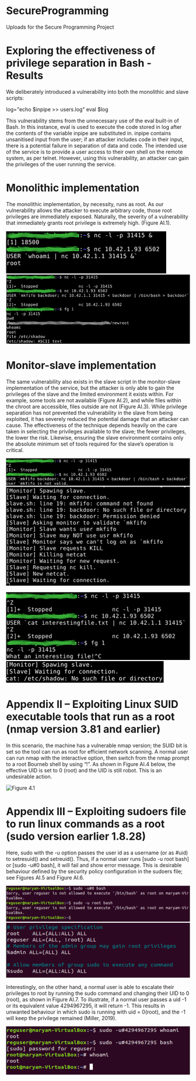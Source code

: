# SecureProgramming
Uploads for the Secure Programming Project

# Exploring the effectiveness of privilege separation in Bash - Results 

We deliberately introduced a vulnerability into both the monolithic and slave scripts: 

log="echo $inpipe >> users.log" 
eval $log 

This vulnerability stems from the unnecessary use of the eval built-in of Bash. 
In this instance, eval is used to execute the code 
stored in log after the contents of the variable inpipe are substituted in. inpipe contains unsanitised input from the user; 
if an attacker includes code in their input, there is a potential failure in separation of data and code. 
The intended use of the service is to provide a user access to their own shell on the remote system, as per telnet. However, using this vulnerability, an attacker can gain the privileges of the user running the service. 

# Monolithic implementation 

The monolithic implementation, by necessity, runs as root. As our vulnerability allows the attacker to execute arbitrary code, 
those root privileges are immediately exposed. Naturally, the severity of a vulnerability that immediately grants root privilege is extremely high. (Figure AI.1).

![Figure 1.1](https://raw.githubusercontent.com/CyberSecDump/SecureProgramming/master/FigureA-1.1.png)
![Figure 1.2](https://raw.githubusercontent.com/CyberSecDump/SecureProgramming/master/FigureA-1.2.png)

# Monitor-slave implementation

The same vulnerability also exists in the slave script in the monitor-slave implementation of the service, but the attacker is only able to gain the privileges of the slave and the limited environment it exists within. For example, some tools are not available (Figure AI.2), and while files within the chroot are accessible, files outside are not (Figure AI.3). While privilege separation has not prevented the vulnerability in the slave from being exploited, it has severely reduced the potential damage that an attacker can cause. The effectiveness of the technique depends heavily on the care taken in selecting the privileges available to the slave; the fewer privileges, the lower the risk. Likewise, ensuring the slave environment contains only the absolute minimum set of tools required for the slave’s operation is critical. 

![Figure 2.1](https://raw.githubusercontent.com/CyberSecDump/SecureProgramming/master/FigureA-2.1.png)
![Figure 2.2](https://raw.githubusercontent.com/CyberSecDump/SecureProgramming/master/FigureA-2.2.png)


![Figure 3.1](https://raw.githubusercontent.com/CyberSecDump/SecureProgramming/master/FigureA-3.1.png)
![Figure 3.2](https://raw.githubusercontent.com/CyberSecDump/SecureProgramming/master/FigureA-3.2.png)

# Appendix II – Exploiting Linux SUID executable tools that run as a root (nmap version 3.81 and earlier) 

In this scenario, the machine has a vulnerable nmap version; the SUID bit is set so the tool can run as root for efficient network scanning. A normal user can run nmap with the interactive option, then switch from the nmap prompt to a root Bourneb shell by using “!”. As shown in Figure AI.4 below, the effective UID is set to 0 (root) and the UID is still robot. This is an undesirable action.  

![Figure 4.1](https://raw.githubusercontent.com/CyberSecDump/SecureProgramming/master/FigureA-4.1.png)

# Appendix III – Exploiting sudoers file to run linux commands as a root (sudo version earlier 1.8.28) 

Here, sudo with the -u option passes the user id as a username (or as #uid) to setresuid() and setreuid(). Thus, if a normal user runs [sudo -u root bash] or [sudo -u#0 bash], it will fail and show error message. This is desirable behaviour defined by the security policy configuration in the sudoers file; see Figures AI.5 and Figure AI.6. 

![Figure 5](https://raw.githubusercontent.com/CyberSecDump/SecureProgramming/master/FigureA-5.png)
![Figure 6](https://raw.githubusercontent.com/CyberSecDump/SecureProgramming/master/FigureA-6.png)

Interestingly, on the other hand, a normal user is able to escalate their privileges to root by running the sudo command and changing their UID to 0 (root), as shown in Figure AI.7. To illustrate, if a normal user passes a uid -1 or its equivalent value 4294967295, it will return -1. This results in unwanted behaviour in which sudo is running with uid = 0(root), and the -1 will keep the privilege remained (Miller, 2019).   

![Figure 7](https://raw.githubusercontent.com/CyberSecDump/SecureProgramming/master/FigureA-7.png)

